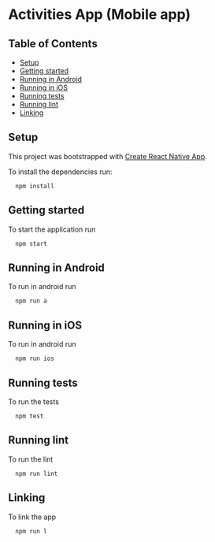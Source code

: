 # Activities App (Mobile app)

## Table of Contents

* [Setup](#setup)
* [Getting started](#getting-started)
* [Running in Android](#running-in-android)
* [Running in iOS](#running-in-ios)
* [Running tests](#running-tests)
* [Running lint](#running-lint)
* [Linking](#linking)

## Setup

This project was bootstrapped with [Create React Native App](https://github.com/react-community/create-react-native-app).

To install the dependencies run:
```
  npm install
```

## Getting started

To start the application run
```
  npm start
```

## Running in Android

To run in android run

```
  npm run a
```

## Running in iOS

To run in android run

```
  npm run ios
```

## Running tests

To run the tests

```
  npm test
```

## Running lint

To run the lint

```
  npm run lint
```

## Linking

To link the app

```
  npm run l
```